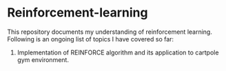 # Reinforcement-learning
This repository documents my understanding of reinforcement learning. Following is an ongoing list of topics I have covered so far:

1. Implementation of REINFORCE algorithm and its application to cartpole gym environment.